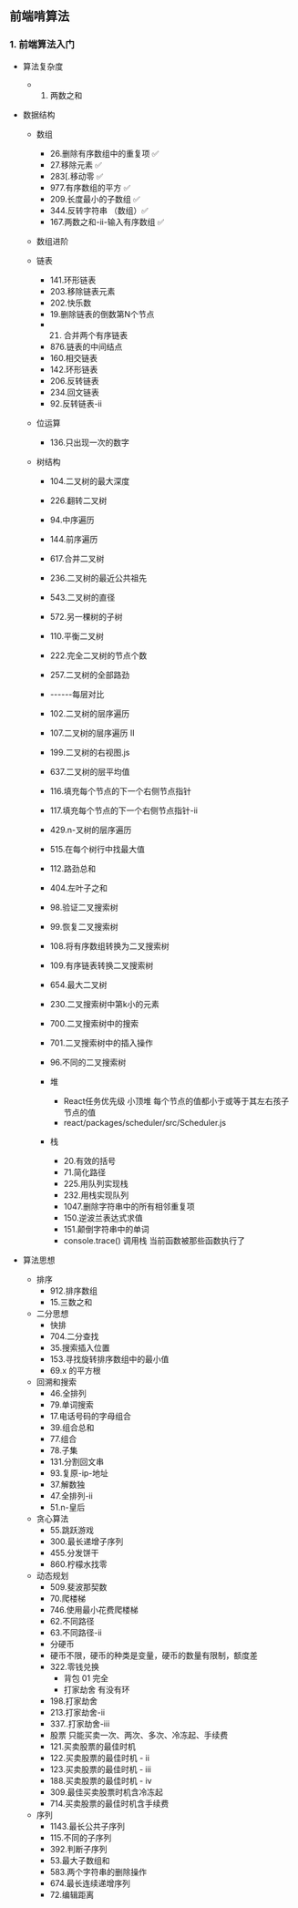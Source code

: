## 前端啃算法

### 1. 前端算法入门

* 算法复杂度
    * 1. 两数之和
* 数据结构
    * 数组
        * 26.删除有序数组中的重复项 ✅
        * 27.移除元素  ✅
        * 283[.移动零 ✅
        * 977.有序数组的平方 ✅
        * 209.长度最小的子数组  ✅
        * 344.反转字符串 （数组）✅
        * 167.两数之和-ii-输入有序数组 ✅
    
    * 数组进阶
    * 链表
        * 141.环形链表
        * 203.移除链表元素
        * 202.快乐数
        * 19.删除链表的倒数第N个节点
        * 21. 合并两个有序链表
        * 876.链表的中间结点
        * 160.相交链表
        * 142.环形链表
        * 206.反转链表
        * 234.回文链表  
        * 92.反转链表-ii
    * 位运算
        * 136.只出现一次的数字
    
    * 树结构
        * 104.二叉树的最大深度
        * 226.翻转二叉树
        * 94.中序遍历
        * 144.前序遍历
        * 617.合并二叉树
        * 236.二叉树的最近公共祖先
        * 543.二叉树的直径
        * 572.另一棵树的子树
        * 110.平衡二叉树
        * 222.完全二叉树的节点个数
        * 257.二叉树的全部路劲
          
        * ------每层对比
        * 102.二叉树的层序遍历
        * 107.二叉树的层序遍历 II
        * 199.二叉树的右视图.js
        * 637.二叉树的层平均值
        * 116.填充每个节点的下一个右侧节点指针
        * 117.填充每个节点的下一个右侧节点指针-ii
        * 429.n-叉树的层序遍历
        * 515.在每个树行中找最大值
        * 112.路劲总和
        * 404.左叶子之和
        * 98.验证二叉搜索树
        * 99.恢复二叉搜索树
        * 108.将有序数组转换为二叉搜索树
        * 109.有序链表转换二叉搜索树
        * 654.最大二叉树
        * 230.二叉搜索树中第k小的元素
        * 700.二叉搜索树中的搜索
        * 701.二叉搜索树中的插入操作
        * 96.不同的二叉搜索树
        * 堆
            * React任务优先级   小顶堆  每个节点的值都小于或等于其左右孩子节点的值
            * react/packages/scheduler/src/Scheduler.js
        
        * 栈
            * 20.有效的括号
            * 71.简化路径
            * 225.用队列实现栈
            * 232.用栈实现队列
            * 1047.删除字符串中的所有相邻重复项
            * 150.逆波兰表达式求值
            * 151.颠倒字符串中的单词  
            * console.trace() 调用栈  当前函数被那些函数执行了
            
* 算法思想
    * 排序
        * 912.排序数组
        * 15.三数之和
    * 二分思想
        * 快排
        * 704.二分查找
        * 35.搜索插入位置
        * 153.寻找旋转排序数组中的最小值
        * 69.x 的平方根
    * 回溯和搜索
        * 46.全排列
        * 79.单词搜索
        * 17.电话号码的字母组合
        * 39.组合总和
        * 77.组合
        * 78.子集
        * 131.分割回文串
        * 93.复原-ip-地址
        * 37.解数独
        * 47.全排列-ii
        * 51.n-皇后
    * 贪心算法
        * 55.跳跃游戏
        * 300.最长递增子序列
        * 455.分发饼干
        * 860.柠檬水找零
    * 动态规划
        * 509.斐波那契数 
        * 70.爬楼梯
        * 746.使用最小花费爬楼梯
        * 62.不同路径
        * 63.不同路径-ii
        * 分硬币
        * 硬币不限，硬币的种类是变量，硬币的数量有限制，额度差
        * 322.零钱兑换 
            * 背包  01 完全
            * 打家劫舍 有没有环
        * 198.打家劫舍
        * 213.打家劫舍-ii
        * 337..打家劫舍-iii
        * 股票 只能买卖一次、两次、多次、冷冻起、手续费
        * 121.买卖股票的最佳时机
        * 122.买卖股票的最佳时机 - ii
        * 123.买卖股票的最佳时机 - iii
        * 188.买卖股票的最佳时机 - iv
        * 309.最佳买卖股票时机含冷冻起
        * 714.买卖股票的最佳时机含手续费
    * 序列
        * 1143.最长公共子序列
        * 115.不同的子序列
        * 392.判断子序列
        * 53.最大子数组和
        * 583.两个字符串的删除操作
        * 674.最长连续递增序列
        * 72.编辑距离
         
         
          
            
    
